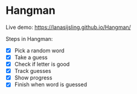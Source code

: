 # Hangman

Live demo: https://lanasijsling.github.io/Hangman/

Steps in Hangman:
- [x] Pick a random word
- [x] Take a guess
- [x] Check if letter is good
- [x] Track guesses
- [X] Show progress
- [X] Finish when word is guessed
